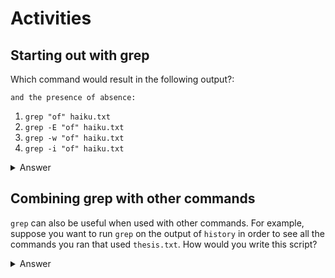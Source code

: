 # Activities
## Starting out with grep

Which command would result in the following output?:

```
and the presence of absence:
```

1. `grep "of" haiku.txt`
1. `grep -E "of" haiku.txt`
1. `grep -w "of" haiku.txt`
1. `grep -i "of" haiku.txt`

<details>
<summary>Answer</summary>

The correct answer is 3, because the -w option looks only for whole-word matches. The other options will also match ‘of’ when part of another word.
</details>

## Combining grep with other commands

`grep` can also be useful when used with other commands. For example, suppose you want to run `grep` on the output of `history` in order to see all the commands you ran that used `thesis.txt`. How would you write this script?

<details>
<summary>Answer</summary>

`history | grep "thesis.txt"`
</details>
